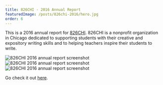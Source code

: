 ```yaml
---
title: 826CHI - 2016 Annual Report
featuredImage: /posts/826chi-2016/hero.jpg
order: 6
---
```


This is a 2016 annual report for [826CHI](https://www.826chi.org/). 826CHI is a nonprofit organization in Chicago dedicated to supporting students with their creative and expository writing skills and to helping teachers inspire their students to write.

<img alt="826CHI 2016 annual report screenshot" src="/posts/826chi-2016/hero.jpg" />

<img alt="826CHI 2016 annual report screenshot" src="/posts/826chi-2016/1.png" />

<img alt="826CHI 2016 annual report screenshot" src="/posts/826chi-2016/2.png" />

Go check it out [here](https://826chi-2016.jaredsalzano.com/).
